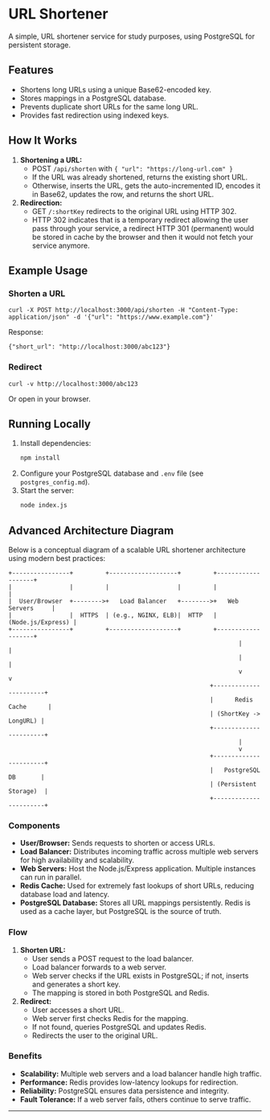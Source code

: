 # URL Shortener

A simple, URL shortener service for study purposes, using PostgreSQL for persistent storage.

## Features

- Shortens long URLs using a unique Base62-encoded key.
- Stores mappings in a PostgreSQL database.
- Prevents duplicate short URLs for the same long URL.
- Provides fast redirection using indexed keys.

## How It Works

1. **Shortening a URL:**
   - POST `/api/shorten` with `{ "url": "https://long-url.com" }`
   - If the URL was already shortened, returns the existing short URL.
   - Otherwise, inserts the URL, gets the auto-incremented ID, encodes it in Base62, updates the row, and returns the short URL.
2. **Redirection:**
   - GET `/:shortKey` redirects to the original URL using HTTP 302.
   - HTTP 302 indicates that is a temporary redirect allowing the user pass through your service, a redirect HTTP 301 (permanent) would be stored in cache by the browser and then it would not fetch your service anymore.

## Example Usage

### Shorten a URL

```
curl -X POST http://localhost:3000/api/shorten -H "Content-Type: application/json" -d '{"url": "https://www.example.com"}'
```

Response:

```
{"short_url": "http://localhost:3000/abc123"}
```

### Redirect

```
curl -v http://localhost:3000/abc123
```

Or open in your browser.

## Running Locally

1. Install dependencies:
   ```bash
   npm install
   ```
2. Configure your PostgreSQL database and `.env` file (see `postgres_config.md`).
3. Start the server:
   ```bash
   node index.js
   ```

## Advanced Architecture Diagram

Below is a conceptual diagram of a scalable URL shortener architecture using modern best practices:

```
+----------------+         +-------------------+         +-------------------+
|                |         |                   |         |                   |
|  User/Browser  +-------->+   Load Balancer   +-------->+   Web Servers     |
|                |  HTTPS  | (e.g., NGINX, ELB)|  HTTP   | (Node.js/Express) |
+----------------+         +-------------------+         +-------------------+
                                                                |         |
                                                                |         |
                                                                v         v
                                                        +-----------------------+
                                                        |      Redis Cache      |
                                                        | (ShortKey -> LongURL) |
                                                        +-----------------------+
                                                                |
                                                                v
                                                        +-----------------------+
                                                        |   PostgreSQL DB       |
                                                        | (Persistent Storage)  |
                                                        +-----------------------+
```

### Components

- **User/Browser:** Sends requests to shorten or access URLs.
- **Load Balancer:** Distributes incoming traffic across multiple web servers for high availability and scalability.
- **Web Servers:** Host the Node.js/Express application. Multiple instances can run in parallel.
- **Redis Cache:** Used for extremely fast lookups of short URLs, reducing database load and latency.
- **PostgreSQL Database:** Stores all URL mappings persistently. Redis is used as a cache layer, but PostgreSQL is the source of truth.

### Flow

1. **Shorten URL:**
   - User sends a POST request to the load balancer.
   - Load balancer forwards to a web server.
   - Web server checks if the URL exists in PostgreSQL; if not, inserts and generates a short key.
   - The mapping is stored in both PostgreSQL and Redis.
2. **Redirect:**
   - User accesses a short URL.
   - Web server first checks Redis for the mapping.
   - If not found, queries PostgreSQL and updates Redis.
   - Redirects the user to the original URL.

### Benefits

- **Scalability:** Multiple web servers and a load balancer handle high traffic.
- **Performance:** Redis provides low-latency lookups for redirection.
- **Reliability:** PostgreSQL ensures data persistence and integrity.
- **Fault Tolerance:** If a web server fails, others continue to serve traffic.

---
